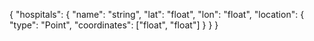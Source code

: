 {
    "hospitals": {
        "name": "string",
        "lat": "float",
        "lon": "float",
        "location": {
            "type": "Point",
            "coordinates": ["float", "float"]
        }
    }
}